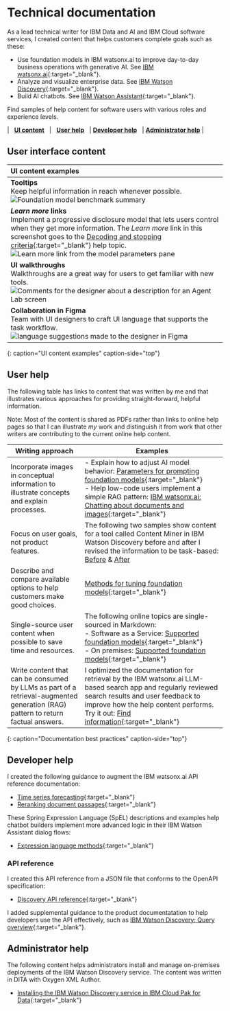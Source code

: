 # Technical documentation

As a lead technical writer for IBM Data and AI and IBM Cloud software services, I created content that helps customers complete goals such as these:

- Use foundation models in IBM watsonx.ai to improve day-to-day business operations with generative AI. See [IBM watsonx.ai](https://www.ibm.com/docs/SSYOK8/wsj/analyze-data/fm-overview.html){:target="_blank"}.
- Analyze and visualize enterprise data. See [IBM Watson Discovery](https://michelle-miller.github.io/samples/discovery-data-sample.pdf){:target="_blank"}.
- Build AI chatbots. See [IBM Watson Assistant](https://michelle-miller.github.io/samples/assistant-sample.pdf){:target="_blank"}.

Find samples of help content for software users with various roles and experience levels.

| &nbsp; **[UI content](#user-interface-content)** &nbsp; | &nbsp; **[User help](#user-help)** &nbsp; |  **[Developer help](#developer-help)**  &nbsp; |  **[Administrator help](#administrator-help)** |

## User interface content

| UI content examples |
|:----------------|
| **Tooltips** <br/> Keep helpful information in reach whenever possible.<br/> ![Foundation model benchmark summary](https://michelle-miller.github.io/samples/ui-help-metrics-def.png)<br/> |
| ***Learn more* links** <br/> Implement a progressive disclosure model that lets users control when they get more information. The *Learn more* link in this screenshot goes to the [Decoding and stopping criteria](https://michelle-miller.github.io/samples/wx-llm-parameters-sample.pdf){:target="_blank"} help topic. <br/> ![Learn more link from the model parameters pane](https://michelle-miller.github.io/samples/progressive-disclosure-model-params.png)<br/> |
| **UI walkthroughs** <br/> Walkthroughs are a great way for users to get familiar with new tools. <br/> ![Comments for the designer about a description for an Agent Lab screen](https://michelle-miller.github.io/samples/agent-lab-add-tools.png) <br/> |
| **Collaboration in Figma** <br/> Team with UI designers to craft UI language that supports the task workflow. <br/> ![language suggestions made to the designer in Figma](https://michelle-miller.github.io/samples/agent-lab-desc.png)<br/> |
{: caption="UI content examples" caption-side="top"}

## User help

The following table has links to content that was written by me and that illustrates various approaches for providing straight-forward, helpful information.

Note: Most of the content is shared as PDFs rather than links to online help pages so that I can illustrate *my* work and distinguish it from work that other writers are contributing to the current online help content.

| Writing approach | Examples |
|------------------|----------|
| Incorporate images in conceptual information to illustrate concepts and explain processes. | - Explain how to adjust AI model behavior: [Parameters for prompting foundation models](https://michelle-miller.github.io/samples/wx-llm-parameters-sample.pdf){:target="_blank"}<br/> - Help low-code users implement a simple RAG pattern: [IBM watsonx.ai: Chatting about documents and images](https://michelle-miller.github.io/samples/wx-chatting-sample.pdf){:target="_blank"} |
| Focus on user goals, not product features. | The following two samples show content for a tool called Content Miner in IBM Watson Discovery before and after I revised the information to be task-based:<br/> [Before](https://michelle-miller.github.io/samples/contentmine-before.pdf) & [After](https://michelle-miller.github.io/samples/contentmine-after.pdf) |
| Describe and compare available options to help customers make good choices. | [Methods for tuning foundation models](https://michelle-miller.github.io/samples/wx-tuning.pdf){:target="_blank"} |
| Single-source user content when possible to save time and resources. | The following online topics are single-sourced in Markdown:<br/> - Software as a Service: [Supported foundation models](https://www.ibm.com/docs/SSYOK8/wsj/analyze-data/fm-models.html){:target="_blank"}<br/> - On premises: [Supported foundation models](https://www.ibm.com/docs/SSLSRPV_latest/wsj/analyze-data/fm-models.html){:target="_blank"} |
| Write content that can be consumed by LLMs as part of a retrieval-augmented generation (RAG) pattern to return factual answers. | I optimized the documentation for retrieval by the IBM watsonx.ai LLM-based search app and regularly reviewed search results and user feedback to improve how the help content performs.<br/>Try it out: [Find information](https://dataplatform.cloud.ibm.com/docs/content/wsj/getting-started/welcome-main.html?context=wx){:target="_blank"} |
{: caption="Documentation best practices" caption-side="top"}

## Developer help

I created the following guidance to augment the IBM watsonx.ai API reference documentation:

- [Time series forecasting](https://michelle-miller.github.io/samples/wx-time-series-api-sample.pdf){:target="_blank"}
- [Reranking document passages](https://michelle-miller.github.io/samples/wx-rerank-api-sample.pdf){:target="_blank"}

These Spring Expression Language (SpEL) descriptions and examples help chatbot builders implement more advanced logic in their IBM Watson Assistant dialog flows:

- [Expression language methods](https://michelle-miller.github.io/samples/assistant-spel-sample.pdf){:target="_blank"}

### API reference

I created this API reference from a JSON file that conforms to the OpenAPI specification:

- [Discovery API reference](https://cloud.ibm.com/apidocs/discovery-data){:target="_blank"}

I added supplemental guidance to the product documentatation to help developers use the API effectively, such as [IBM Watson Discovery: Query overview](https://michelle-miller.github.io/samples/discovery-data-query-api-sample.pdf){:target="_blank"}.

## Administrator help

The following content helps administrators install and manage on-premises deployments of the IBM Watson Discovery service. The content was written in DITA with Oxygen XML Author.

- [Installing the IBM Watson Discovery service in IBM Cloud Pak for Data](https://michelle-miller.github.io/samples/CP-Data-4.7.x-Admin-Disco.pdf){:target="_blank"}

